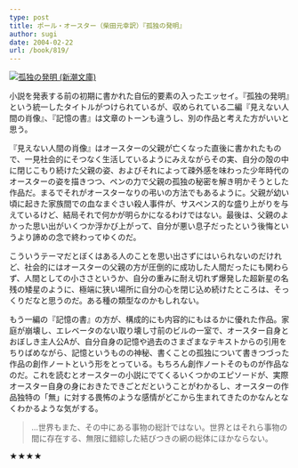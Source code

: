 ```yaml
---
type: post
title: ポール・オースター（柴田元幸訳）『孤独の発明』
author: sugi
date: 2004-02-22
url: /book/819/
---
```

<a href="http://www.amazon.co.jp/exec/obidos/ASIN/410245103X/chezsugi-22/ref=nosim/" name="amazletlink" target="_blank"><img src="http://ecx.images-amazon.com/images/I/61ENAFQSKHL.jpg" alt="孤独の発明 (新潮文庫)" class="alignleft" /></a>

小説を発表する前の初期に書かれた自伝的要素の入ったエッセイ。『孤独の発明』という統一したタイトルがつけられているが、収められている二編『見えない人間の肖像』、『記憶の書』は文章のトーンも違うし、別の作品と考えた方がいいと思う。

『見えない人間の肖像』はオースターの父親が亡くなった直後に書かれたもので、一見社会的にそつなく生活しているようにみえながらその実、自分の殻の中に閉じこもり続けた父親の姿、およびそれによって疎外感を味わった少年時代のオースターの姿を描きつつ、ペンの力で父親の孤独の秘密を解き明かそうとした作品だ。まるでそれがオースターなりの弔いの方法でもあるように。父親が幼い頃に起きた家族間での血なまぐさい殺人事件が、サスペンス的な盛り上がりを与えているけど、結局それで何かが明らかになるわけではない。最後は、父親のよかった思い出がいくつか浮かび上がって、自分が悪い息子だったという後悔というより諦めの念で終わってゆくのだ。

こういうテーマだとぼくはある人のことを思い出さずにはいられないのだけれど、社会的にはオースターの父親の方が圧倒的に成功した人間だったにも関わらず、人間としての小ささというか、自分の重みに耐え切れず爆発した超新星の名残の矮星のように、極端に狭い場所に自分の心を閉じ込め続けたところは、そっくりだなと思うのだ。ある種の類型なのかもしれない。

もう一編の『記憶の書』の方が、構成的にも内容的にもはるかに優れた作品。家庭が崩壊し、エレベータのない取り壊し寸前のビルの一室で、オースター自身とおぼしき主人公Aが、自分自身の記憶や過去のさまざまなテキストからの引用をちりばめながら、記憶というものの神秘、書くことの孤独について書きつづった作品の創作ノートという形をとっている。もちろん創作ノートそのものが作品なのだ。これを読むとオースターの小説にでてくるいくつかのエピソードが、実際オースター自身の身におきたできごとだということがわかるし、オースターの作品独特の「無」に対する畏怖のような感情がどこから生まれてきたのかなんとなくわかるような気がする。

>...世界もまた、その中にある事物の総計ではない。世界とはそれら事物の間に存在する、無限に錯綜した結びつきの網の総体にほかならない。

★★★★
